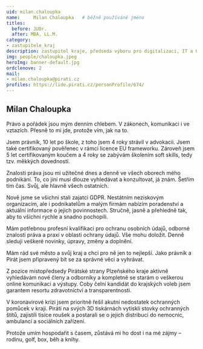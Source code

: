 ```yaml
---
uid: milan.chaloupka
name:     Milan Chaloupka  	# běžně používáné jméno
titles:
  before: JUDr.
  after: MBA, LL.M. 
category: 
- zastupitele_kraj
description: zastupitel kraje, předseda výboru pro digitalizaci, IT a Otevřený kraj na kraji, 2. místopředseda krajského sdružení Plzeňský kraj
img: people/chaloupka.jpeg
heroImg: banner-default.jpg
ordclenove: 2
mail:
- milan.chaloupka@pirati.cz
profiles: https://lide.pirati.cz/personProfile/674/
---
```


## Milan Chaloupka

Právo a pořádek jsou mým denním chlebem. V zákonech, komunikaci i ve vztazích. Přesně to mi jde,
protože vím, jak na to.

Jsem právník, 10 let po škole, z toho jsem 4 roky strávil v advokacii. Jsem také certifikovaný
pověřenec v rámci licence EU frameworku. Zároveň jsem 5 let certifikovaným koučem a 4 roky se
zabývám školením soft skills, tedy tzv. měkkých dovedností.

Znalosti práva jsou mi užitečné dnes a denně ve všech oborech mého podnikání. To, co jiní musí
dlouze vyhledávat a konzultovat, já znám. Šetřím tím čas. Svůj, ale hlavně všech ostatních.

Nově jsme se všichni stali zajatci GDPR. Nestátním neziskovým organizacím, ale i podnikatelům a
malým firmám nabízím poradenství a aktuální informace o jejich povinnostech. Stručně, jasně a
přehledně tak, aby to všichni rychle a snadno pochopili.

Mám potřebnou profesní kvalifikaci pro ochranu osobních údajů, odborné znalosti práva a praxi v
oblasti ochrany údajů. Vše mohu doložit. Denně sleduji veškeré novinky, úpravy, změny a doplnění.

Mám rád své město a svůj kraj a chci pro ně jen to nejlepší. Jako právník a Pirát jsem připravený bít se
za správné věci a vyhrávat.

Z pozice místopředsedy Pirátské strany Plzeňského kraje aktivně vyhledávám nové členy a odborníky
a kompletně se starám o veškerou online komunikaci a výstupy. Coby čelní kandidát do krajských
voleb jsem garantem resortu zdravotnictví a transparentnosti.

V koronavirové krizi jsem prioritně řešil akutní nedostatek ochranných pomůcek v kraji. Piráti na
svých 3D tiskárnách vytiskli stovky ochranných štítů, zajistili tisíce roušek a postarali se o jejich
distribuci do nemocnic, ambulancí a sociálních zařízení.

Protože umím hospodařit s časem, zůstává mi ho dost i na mé zájmy – rodinu, golf, box, běh a knihy.
